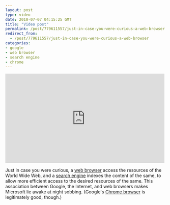 ```yaml
---
layout: post
type: video
date: 2010-07-07 04:15:25 GMT
title: "Video post"
permalink: /post/779611557/just-in-case-you-were-curious-a-web-browser
redirect_from: 
  - /post/779611557/just-in-case-you-were-curious-a-web-browser
categories:
- google
- web browser
- search engine
- chrome
---
```

<iframe width="500" height="281"  id="youtube_iframe" src="https://www.youtube.com/embed/o4MwTvtyrUQ?feature=oembed&amp;enablejsapi=1&amp;wmode=opaque" frameborder="0" allow="accelerometer; autoplay; clipboard-write; encrypted-media; gyroscope; picture-in-picture" allowfullscreen title="What is a Browser?"></iframe>

Just in case you were curious, a <a href="http://en.wikipedia.org/wiki/Web_browser">web browser</a> access the resources of the World Wide Web, and a <a href="http://en.wikipedia.org/wiki/Search_engine">search engine</a> indexes the content of the same, to allow more efficient access to the desired resources of the same. This association between Google, the Internet, and web browsers makes Microsoft lie awake at night sobbing. (Google's <a href="http://www.google.com/chrome">Chrome browser</a> is legitimately good, though.)